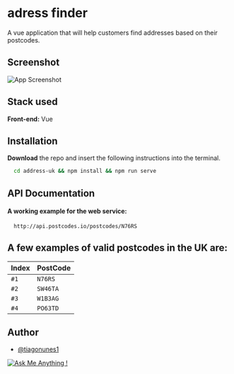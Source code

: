 
# adress finder

A vue application that will help customers find addresses based on their postcodes.


## Screenshot

![App Screenshot](https://i.imgur.com/EQ4N1NZ.png)


## Stack used

**Front-end:** Vue



## Installation
**Download**  the repo and insert the following instructions into the terminal.
```bash
  cd address-uk && npm install && npm run serve
```
    
## API Documentation

#### A working example for the web service: 

```http
  http://api.postcodes.io/postcodes/N76RS
```
## A few examples of valid postcodes in the UK are:

| Index   | PostCode       | 
| :---------- | :--------- | 
| `#1` | `N76RS` |
| `#2` | `SW46TA` |
| `#3` | `W1B3AG` |
| `#4` | `PO63TD` |


## Author

- [@tiagonunes1](https://www.github.com/tiagonunes1)

[![Ask Me Anything !](https://img.shields.io/badge/Ask%20me-anything-1abc9c.svg)](https://github.com/tiagonunes1/)

